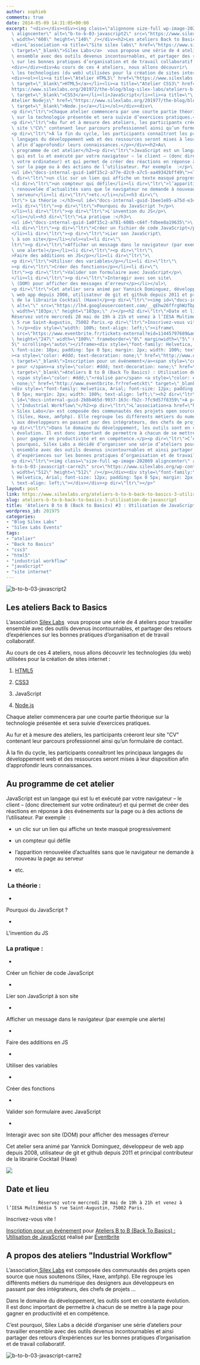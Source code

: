 ```yaml
---
author: sophieb
comments: true
date: 2014-05-09 14:31:05+00:00
excerpt: "<div></div><div><img class=\"alignnone size-full wp-image-202067\
  \ aligncenter\" alt=\"b-to-b-03-javascript2\" src=\"https://www.silexlabs.org/wp-content/uploads/2014/04/b-to-b-03-javascript2.png\"\
  \ width=\"608\" height=\"140\" /></div><h2>Les ateliers Back to Basics</h2>\
  <div>L’association <a title=\"Site silex labs\" href=\"https://www.silexlabs.org/\"\
  \ target=\"_blank\">Silex Labs</a>  vous propose une série de 4 ateliers pour travailler\
  \ ensemble avec des outils devenus incontournables, et partager des retours d’expériences\
  \ sur les bonnes pratiques d’organisation et de travail collaboratif.</div>\
  <div></div><div>Au cours de ces 4 ateliers, nous allons découvrir\
  \ les technologies (du web) utilisées pour la création de sites internet :</div>\
  <div><ol><li><a title=\"Atelier HTML5\" href=\"https://www.silexlabs.org/201952/the-blog/blog-silex-labs/ateliers-b-to-b-back-to-basics-1-initiation-a-lhtml-5/\"\
  \ target=\"_blank\">HTML5</a></li><li><a title=\"Atelier CSS3\" href=\"\
  https://www.silexlabs.org/201972/the-blog/blog-silex-labs/ateliers-b-to-b-back-to-basics-2-notions-css3/\"\
  \ target=\"_blank\">CSS3</a></li><li>JavaScript</li><li><a title=\"\
  Atelier Nodejs\" href=\"https://www.silexlabs.org/201977/the-blog/blog-silex-labs/ateliers-b-to-b-back-to-basics-4-debuter-node-js\"\
  \ target=\"_blank\">Node.js</a></li></ol></div><div>\
  <p dir=\"ltr\">Chaque atelier commencera par une courte partie théorique\
  \ sur la technologie présentée et sera suivie d’exercices pratiques.</p>\
  <p dir=\"ltr\">Au fur et à mesure des ateliers, les participants créeront leur\
  \ site \"CV\" contenant leur parcours professionnel ainsi qu’un formulaire de contact.</p>\
  <p dir=\"ltr\">À la fin du cycle, les participants connaîtront les principaux\
  \ langages du développement web et des ressources seront mises à leur disposition\
  \ afin d’approfondir leurs connaissances.</p></div><h2>Au\
  \ programme de cet atelier</h2><p dir=\"ltr\">JavaScript est un langage\
  \ qui est lu et exécuté par votre navigateur – le client – (donc directement sur\
  \ votre ordinateur) et qui permet de créer des réactions en réponse à des événements\
  \ sur la page ou à des actions de l’utilisateur. Par exemple  :</p>\
  <ul id=\"docs-internal-guid-1a0f15c2-a77e-d2c9-a7c5-aa49342bff49\"><li\
  \ dir=\"ltr\">un clic sur un lien qui affiche un texte masqué progressivement</li>\
  <li dir=\"ltr\">un compteur qui défile</li><li dir=\"ltr\">l’apparition\
  \ renouvelée d’actualités sans que le navigateur ne demande à nouveau la page au\
  \ serveur</li><li dir=\"ltr\">etc.</li></ul><h3 dir=\"\
  ltr\"> La théorie :</h3><ul id=\"docs-internal-guid-1bee1e85-a75d-e34e-c80a-684b17f7763a\"\
  ><li dir=\"ltr\"><p dir=\"ltr\">Pourquoi du JavaScript ?</p>\
  </li><li dir=\"ltr\"><p dir=\"ltr\">L'invention du JS</p>\
  </li></ul><h3 dir=\"ltr\">La pratique :</h3>\
  <ul id=\"docs-internal-guid-1a0f15c2-a781-608b-c64f-fdbee8a19635\">\
  <li dir=\"ltr\"><p dir=\"ltr\">Créer un fichier de code JavaScript</p>\
  </li><li dir=\"ltr\"><p dir=\"ltr\">Lier son JavaScript\
  \ à son site</p></li></ul><ul><li dir=\"\
  ltr\"><p dir=\"ltr\">Afficher un message dans le navigateur (par exemple\
  \ une alerte)</p></li><li dir=\"ltr\"><p dir=\"ltr\"\
  >Faire des additions en JS</p></li><li dir=\"ltr\">\
  <p dir=\"ltr\">Utiliser des variables</p></li><li dir=\"ltr\"\
  ><p dir=\"ltr\">Créer des fonctions</p></li><li dir=\"\
  ltr\"><p dir=\"ltr\">Valider son formulaire avec JavaScript</p>\
  </li><li dir=\"ltr\"><p dir=\"ltr\">Interagir avec son site\
  \ (DOM) pour afficher des messages d’erreur</p></li></ul>\
  <p dir=\"ltr\">Cet atelier sera animé par Yannick Dominguez, développeur de\
  \ web app depuis 2008, utilisateur de git et github depuis 2011 et principal contributeur\
  \ de la librairie Cocktail (Haxe)</p><p dir=\"ltr\"><img id=\"docs-internal-guid-2b8b465d-9968-50db-d530-90af133db3ea\"\
  \ alt=\"\" src=\"https://lh4.googleusercontent.com/__qEhw26ffrghWzTbpWSV_JFusbTY0Llbo_LyA25BMibkbSwcIOEr0vSFDoQ3o4O4FUv3Dp6lDyUBpyg-k9lJQwnhAU6r4hl6A7rTUOxBwqUjZvs7yUyhQTThf11o3BOxA\"\
  \ width=\"103px;\" height=\"103px;\" /></p><h2 dir=\"ltr\">Date et lieu</h2>\
  Réservez votre mercredi 28 mai de 19h à 21h et venez à l’IESA Multimédia\
  \ 5 rue Saint-Augustin, 75002 Paris.<p dir=\"ltr\">Inscrivez-vous vite\
  \ !</p><div style=\"width: 100%; text-align: left;\"><iframe\
  \ src=\"https://www.eventbrite.fr/tickets-external?eid=11445797689&amp;ref=etckt\"\
  \ height=\"247\" width=\"100%\" frameborder=\"0\" marginwidth=\"5\" marginheight=\"\
  5\" scrolling=\"auto\"></iframe><div style=\"font-family: Helvetica, Arial;\
  \ font-size: 10px; padding: 5px 0 5px; margin: 2px; width: 100%; text-align: left;\"\
  ><a style=\"color: #ddd; text-decoration: none;\" href=\"http://www.eventbrite.fr/r/etckt\"\
  \ target=\"_blank\">Inscription pour un événement</a><span style=\"color: #ddd;\"\
  > pour </span><a style=\"color: #ddd; text-decoration: none;\" href=\"https://www.eventbrite.fr/e/billets-ateliers-b-to-b-back-to-basics-utilisation-de-javascript-11445797689?ref=etckt\"\
  \ target=\"_blank\">Ateliers B to B (Back To Basics) : Utilisation de JavaScript</a>\
  \ <span style=\"color: #ddd;\">réalisé par</span> <a style=\"color: #ddd; text-decoration:\
  \ none;\" href=\"http://www.eventbrite.fr?ref=etckt\" target=\"_blank\">Eventbrite</a></div>\
  <div style=\"font-family: Helvetica, Arial; font-size: 12px; padding: 5px\
  \ 0 5px; margin: 2px; width: 100%; text-align: left;\"><h2 dir=\"ltr\"\
  \ id=\"docs-internal-guid-2b8b465d-9937-163c-fb2c-7fc9d57f8359\">A propos des ateliers\
  \ \"Industrial Workflow\"</h2><p dir=\"ltr\">L’association<a href=\"https://www.silexlabs.org/\"\
  > Silex Labs</a> est composée des communautés des projets open source que nous soutenons\
  \ (Silex, Haxe, amfphp). Elle regroupe les différents métiers du numérique des designers\
  \ aux développeurs en passant par des intégrateurs, des chefs de projets ...</p>\
  <p dir=\"ltr\">Dans le domaine du développement, les outils sont en constante\
  \ évolution. Il est donc important de permettre à chacun de se mettre à la page\
  \ pour gagner en productivité et en compétence.</p><p dir=\"ltr\">C’est\
  \ pourquoi, Silex Labs a décidé d’organiser une série d’ateliers pour travailler\
  \ ensemble avec des outils devenus incontournables et ainsi partager des retours\
  \ d’expériences sur les bonnes pratiques d’organisation et de travail collaboratif.</p>\
  <p dir=\"ltr\"><img class=\"size-full wp-image-202069 aligncenter\" alt=\"\
  b-to-b-03-javascript-carre2\" src=\"https://www.silexlabs.org/wp-content/uploads/2014/04/b-to-b-03-javascript-carre2.png\"\
  \ width=\"512\" height=\"512\" /></p></div><div style=\"font-family:\
  \ Helvetica, Arial; font-size: 12px; padding: 5px 0 5px; margin: 2px; width: 100%;\
  \ text-align: left;\"></div></div><p dir=\"ltr\"></p>"
layout: post
link: https://www.silexlabs.org/ateliers-b-to-b-back-to-basics-3-utilisation-de-javascript/
slug: ateliers-b-to-b-back-to-basics-3-utilisation-de-javascript
title: 'Ateliers B to B (Back to Basics) #3 : Utilisation de JavaScript'
wordpress_id: 201975
categories:
- "Blog Silex Labs"
- "Silex Labs Events"
tags:
- "atelier"
- "Back to Basics"
- "css3"
- "html5"
- "industrial workflow"
- "javaScript"
- "site internet"
---
```





![b-to-b-03-javascript2](https://www.silexlabs.org/wp-content/uploads/2014/04/b-to-b-03-javascript2.png)




## Les ateliers Back to Basics




L’association [Silex Labs](https://www.silexlabs.org/)  vous propose une série de 4 ateliers pour travailler ensemble avec des outils devenus incontournables, et partager des retours d’expériences sur les bonnes pratiques d’organisation et de travail collaboratif.







Au cours de ces 4 ateliers, nous allons découvrir les technologies (du web) utilisées pour la création de sites internet :









  1. [HTML5](https://www.silexlabs.org/201952/the-blog/blog-silex-labs/ateliers-b-to-b-back-to-basics-1-initiation-a-lhtml-5/)


  2. [CSS3](https://www.silexlabs.org/201972/the-blog/blog-silex-labs/ateliers-b-to-b-back-to-basics-2-notions-css3/)


  3. JavaScript


  4. [Node.js](https://www.silexlabs.org/201977/the-blog/blog-silex-labs/ateliers-b-to-b-back-to-basics-4-debuter-node-js)










Chaque atelier commencera par une courte partie théorique sur la technologie présentée et sera suivie d’exercices pratiques.




Au fur et à mesure des ateliers, les participants créeront leur site "CV" contenant leur parcours professionnel ainsi qu’un formulaire de contact.




À la fin du cycle, les participants connaîtront les principaux langages du développement web et des ressources seront mises à leur disposition afin d’approfondir leurs connaissances.








## Au programme de cet atelier




JavaScript est un langage qui est lu et exécuté par votre navigateur – le client – (donc directement sur votre ordinateur) et qui permet de créer des réactions en réponse à des événements sur la page ou à des actions de l’utilisateur. Par exemple  :







  * un clic sur un lien qui affiche un texte masqué progressivement


  * un compteur qui défile


  * l’apparition renouvelée d’actualités sans que le navigateur ne demande à nouveau la page au serveur


  * etc.




###  La théorie :






  *


Pourquoi du JavaScript ?





  *


L'invention du JS







### La pratique :






  *


Créer un fichier de code JavaScript





  *


Lier son JavaScript à son site







  *


Afficher un message dans le navigateur (par exemple une alerte)





  *


Faire des additions en JS





  *


Utiliser des variables





  *


Créer des fonctions





  *


Valider son formulaire avec JavaScript





  *


Interagir avec son site (DOM) pour afficher des messages d’erreur







Cet atelier sera animé par Yannick Dominguez, développeur de web app depuis 2008, utilisateur de git et github depuis 2011 et principal contributeur de la librairie Cocktail (Haxe)




![](https://lh4.googleusercontent.com/__qEhw26ffrghWzTbpWSV_JFusbTY0Llbo_LyA25BMibkbSwcIOEr0vSFDoQ3o4O4FUv3Dp6lDyUBpyg-k9lJQwnhAU6r4hl6A7rTUOxBwqUjZvs7yUyhQTThf11o3BOxA)





## Date et lieu


				Réservez votre mercredi 28 mai de 19h à 21h et venez à l’IESA Multimédia 5 rue Saint-Augustin, 75002 Paris.


Inscrivez-vous vite !










[Inscription pour un événement](http://www.eventbrite.fr/r/etckt) pour [Ateliers B to B (Back To Basics) : Utilisation de JavaScript](https://www.eventbrite.fr/e/billets-ateliers-b-to-b-back-to-basics-utilisation-de-javascript-11445797689?ref=etckt) réalisé par [Eventbrite](http://www.eventbrite.fr?ref=etckt)







## A propos des ateliers "Industrial Workflow"




L’association[ Silex Labs](https://www.silexlabs.org/) est composée des communautés des projets open source que nous soutenons (Silex, Haxe, amfphp). Elle regroupe les différents métiers du numérique des designers aux développeurs en passant par des intégrateurs, des chefs de projets ...




Dans le domaine du développement, les outils sont en constante évolution. Il est donc important de permettre à chacun de se mettre à la page pour gagner en productivité et en compétence.




C’est pourquoi, Silex Labs a décidé d’organiser une série d’ateliers pour travailler ensemble avec des outils devenus incontournables et ainsi partager des retours d’expériences sur les bonnes pratiques d’organisation et de travail collaboratif.




![b-to-b-03-javascript-carre2](https://www.silexlabs.org/wp-content/uploads/2014/04/b-to-b-03-javascript-carre2.png)













